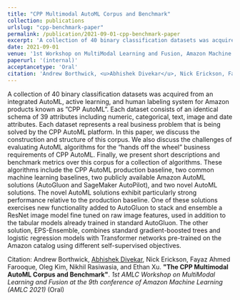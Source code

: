 ```yaml
---
title: "CPP Multimodal AutoML Corpus and Benchmark"
collection: publications
urlslug: "cpp-benchmark-paper"
permalink: /publication/2021-09-01-cpp-benchmark-paper
excerpt: 'A collection of 40 binary classification datasets was acquired from an integrated AutoML, active learning, and human labeling system for Amazon products known as ”CPP AutoML”. Each dataset consists of an identical schema of 39 attributes including numeric, categorical, text, image and date attributes. Each dataset represents a real business problem that is being solved by the CPP AutoML platform. In this paper, we discuss the construction and structure of this corpus. We also discuss the challenges of evaluating AutoML algorithms for the “hands off the wheel” business requirements of CPP AutoML. Finally, we present short descriptions and benchmark metrics over this corpus for a collection of algorithms. These algorithms include the CPP AutoML production baseline, two common machine learning baselines, two publicly available Amazon AutoML solutions (AutoGluon and SageMaker AutoPilot), and two novel AutoML solutions. The novel AutoML solutions exhibit particularly strong performance relative to the production baseline. One of these solutions exercises new functionality added to AutoGluon to stack and ensemble a ResNet image model fine tuned on raw image features, used in addition to the tabular models already trained in standard AutoGluon. The other solution, EPS-Ensemble, combines standard gradient-boosted trees and logistic regression models with Transformer networks pre-trained on the Amazon catalog using different self-supervised objectives.'
date: 2021-09-01
venue: '1st Workshop on MultiModal Learning and Fusion, Amazon Machine Learning Conference'
paperurl: '(internal)'
acceptancetype: 'Oral'
citation: 'Andrew Borthwick, <u>Abhishek Divekar</u>, Nick Erickson, Fayaz Ahmed Farooque, Oleg Kim, Nikhil Rasiwasia, and Ethan Xu. <b>&quot;The CPP Multimodal AutoML Corpus and Benchmark&quot;</b>. <i>1st AMLC Workshop on MultiModal Learning and Fusion at the 9th conference of Amazon Machine Learning (AMLC 2021)</i>'
---
```

A collection of 40 binary classification datasets was acquired from an integrated AutoML, active learning, and human labeling system for Amazon products known as ”CPP AutoML”. Each dataset consists of an identical schema of 39 attributes including numeric, categorical, text, image and date attributes. Each dataset represents a real business problem that is being solved by the CPP AutoML platform. In this paper, we discuss the construction and structure of this corpus. We also discuss the challenges of evaluating AutoML algorithms for the “hands off the wheel” business requirements of CPP AutoML. Finally, we present short descriptions and benchmark metrics over this corpus for a collection of algorithms. These algorithms include the CPP AutoML production baseline, two common machine learning baselines, two publicly available Amazon AutoML solutions (AutoGluon and SageMaker AutoPilot), and two novel AutoML solutions. The novel AutoML solutions exhibit particularly strong performance relative to the production baseline. One of these solutions exercises new functionality added to AutoGluon to stack and ensemble a ResNet image model fine tuned on raw image features, used in addition to the tabular models already trained in standard AutoGluon. The other solution, EPS-Ensemble, combines standard gradient-boosted trees and logistic regression models with Transformer networks pre-trained on the Amazon catalog using different self-supervised objectives.

Citation: Andrew Borthwick, <u>Abhishek Divekar</u>, Nick Erickson, Fayaz Ahmed Farooque, Oleg Kim, Nikhil Rasiwasia, and Ethan Xu. <b>"The CPP Multimodal AutoML Corpus and Benchmark"</b>. <i>1st AMLC Workshop on MultiModal Learning and Fusion at the 9th conference of Amazon Machine Learning (AMLC 2021)</i> (Oral) 